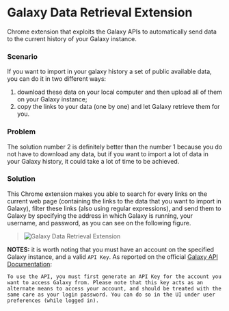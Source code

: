 # Galaxy Data Retrieval Extension
Chrome extension that exploits the Galaxy APIs to automatically send data to the current history of your Galaxy instance.

### Scenario
If you want to import in your galaxy history a set of public available data, you can do it in two different ways:
1. download these data on your local computer and then upload all of them on your Galaxy instance;
2. copy the links to your data (one by one) and let Galaxy retrieve them for you.

### Problem
The solution number 2 is definitely better than the number 1 because you do not have to download any data, but if you want to import a lot of data in your Galaxy history, it could take a lot of time to be achieved.

### Solution
This Chrome extension makes you able to search for every links on the current web page (containing the links to the data that you want to import in Galaxy), filter these links (also using regular expressions), and send them to Galaxy by specifying the address in which Galaxy is running, your username, and password, as you can see on the following figure.

> ![Galaxy Data Retrieval Extension](https://raw.githubusercontent.com/fabio-cumbo/galaxy-data-retrieval-extension/master/img/gdre-screenshot.png "Galaxy Data Retrieval Extension")

**NOTES:** it is worth noting that you must have an account on the specified Galaxy instance, and a valid ```API Key```. As reported on the official [Galaxy API Documentation](https://galaxyproject.org/develop/api/): 

```To use the API, you must first generate an API Key for the account you want to access Galaxy from. Please note that this key acts as an alternate means to access your account, and should be treated with the same care as your login password. You can do so in the UI under user preferences (while logged in).```
